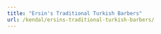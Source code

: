 ```yaml
---
title: "Ersin's Traditional Turkish Barbers"
url: /kendal/ersins-traditional-turkish-barbers/
---
```

